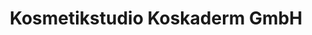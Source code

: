 ---
title: "Kosmetikstudio Koskaderm GmbH"
url: /unterhaching/kosmetikstudio-koskaderm-gmbh/
shop: Kosmetik
---